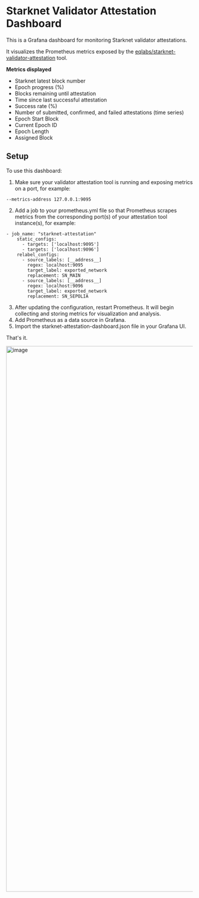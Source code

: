 # Starknet Validator Attestation Dashboard

This is a Grafana dashboard for monitoring Starknet validator attestations.

It visualizes the Prometheus metrics exposed by the [eqlabs/starknet-validator-attestation](https://github.com/eqlabs/starknet-validator-attestation) tool.

**Metrics displayed**

- Starknet latest block number
- Epoch progress (%)
- Blocks remaining until attestation
- Time since last successful attestation
- Success rate (%)
- Number of submitted, confirmed, and failed attestations (time series)
- Epoch Start Block
- Current Epoch ID
- Epoch Length
- Assigned Block

## Setup

To use this dashboard:
1. Make sure your validator attestation tool is running and exposing metrics on a port, for example:
```
--metrics-address 127.0.0.1:9095
```
2. Add a job to your prometheus.yml file so that Prometheus scrapes metrics from the corresponding port(s) of your attestation tool instance(s), for example:
```
- job_name: "starknet-attestation"
    static_configs:
      - targets: ['localhost:9095']
      - targets: ['localhost:9096']
    relabel_configs:
      - source_labels: [__address__]
        regex: localhost:9095
        target_label: exported_network
        replacement: SN_MAIN
      - source_labels: [__address__]
        regex: localhost:9096
        target_label: exported_network
        replacement: SN_SEPOLIA
```
3. After updating the configuration, restart Prometheus. It will begin collecting and storing metrics for visualization and analysis.
4. Add Prometheus as a data source in Grafana.
5. Import the starknet-attestation-dashboard.json file in your Grafana UI.

That's it.

<img width="1470" alt="image" src="https://github.com/user-attachments/assets/c7c80215-3667-48f9-8f18-589e41cf05a5" />











